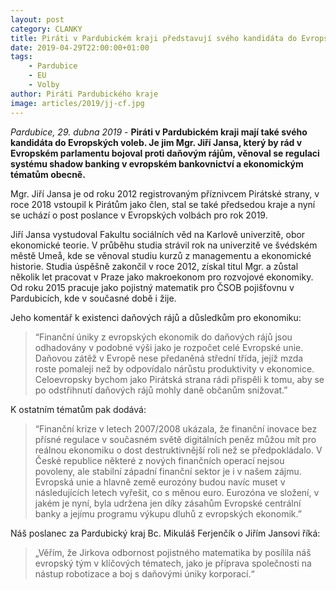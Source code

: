 ```yaml
---
layout: post
category: CLANKY
title: Piráti v Pardubickém kraji představují svého kandidáta do Evropských voleb
date: 2019-04-29T22:00:00+01:00
tags: 
    - Pardubice
    - EU
    - Volby
author: Piráti Pardubického kraje
image: articles/2019/jj-cf.jpg
---
```

*Pardubice, 29. dubna 2019* - **Piráti v Pardubickém kraji mají také svého kandidáta do Evropských voleb. Je jim Mgr. Jiří Jansa, který by rád v Evropském parlamentu bojoval proti daňovým rájům, věnoval se regulaci systému shadow banking v evropském bankovnictví a ekonomickým tématům obecně.**

Mgr. Jiří Jansa je od roku 2012 registrovaným příznivcem Pirátské strany, v roce 2018 vstoupil k Pirátům jako člen, stal se také předsedou kraje a nyní se uchází o post poslance v Evropských volbách pro rok 2019.

Jiří Jansa vystudoval Fakultu sociálních věd na Karlově univerzitě, obor ekonomické teorie. V průběhu studia strávil rok na univerzitě ve švédském městě Umeå, kde se věnoval studiu kurzů z managementu a ekonomické historie. Studia úspěšně zakončil v roce 2012, získal titul Mgr. a zůstal několik let pracovat v Praze jako makroekonom pro rozvojové ekonomiky. Od roku  2015 pracuje jako pojistný matematik pro ČSOB pojišťovnu v Pardubicích, kde v současné době i žije.

Jeho komentář k existenci daňových rájů a důsledkům pro ekonomiku: 
> “Finanční úniky z evropských ekonomik do daňových rájů jsou odhadovány v podobné výši  jako je rozpočet celé Evropské unie. Daňovou zátěž v Evropě nese předaněná střední třída, jejíž mzda roste pomaleji než by odpovídalo nárůstu produktivity v ekonomice. Celoevropsky bychom jako Pirátská strana rádi přispěli k tomu, aby se po odstřihnutí daňových rájů mohly daně občanům snižovat.”
 
K ostatním tématům pak dodává:
> “Finanční krize v letech 2007/2008 ukázala, že finanční inovace bez přísné regulace v současném světě digitálních peněz můžou mít pro reálnou ekonomiku o dost destruktivnější roli než se předpokládalo. V České republice některé z nových finančních operací nejsou povoleny, ale stabilní západní finanční sektor je i v našem zájmu.
Evropská unie a hlavně země eurozóny budou navíc muset v následujících letech vyřešit, co s měnou euro. Eurozóna ve složení, v jakém je nyní, byla udržena jen díky zásahům Evropské centrální banky a jejímu programu výkupu dluhů z evropských ekonomik.”

Náš poslanec za Pardubický kraj Bc. Mikuláš Ferjenčík o Jiřím Jansovi říká: 
> „Věřím, že Jirkova odbornost pojistného matematika by posílila náš evropský tým v klíčových tématech, jako je příprava společnosti na nástup robotizace a boj s daňovými úniky korporací.“ 
